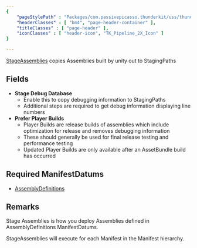 ```yaml
---
{ 
	"pageStylePath" : "Packages/com.passivepicasso.thunderkit/uss/thunderkit_style.uss",
	"headerClasses" : [ "bm4", "page-header-container" ],
	"titleClasses" : [ "page-header" ],
	"iconClasses" : [ "header-icon", "TK_Pipeline_2X_Icon" ]
}

---
```


[StageAssemblies](assetlink://Packages/com.passivepicasso.thunderkit/Editor/Core/Pipelines/Jobs/StageAssemblies.cs) copies Assemblies built by unity out to StagingPaths

## Fields
* **Stage Debug Database**
  - Enable this to copy debugging information to StagingPaths 
  - Additional steps are required to get debug information displaying line numbers
* **Prefer Player Builds**
  - Player Builds are release builds of assemblies which include optimization for release and removes debugging information
  - These should generally be used for final release testing and performance testing
  - Updated Player Builds are only available after an AssetBundle build has occurred

## Required ManifestDatums

* [AssemblyDefinitions](assetlink://Packages/com.passivepicasso.thunderkit/Editor/Core/Manifests/Datum/AssemblyDefinitions.cs)

## Remarks

Stage Assemblies is how you deploy Assemblies defined in AssemblyDefinitions ManifestDatums.

StageAssemblies will execute for each Manifest in the Manifest hierarchy.
